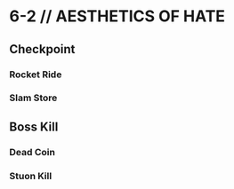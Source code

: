 # 6-2 // AESTHETICS OF HATE
## Checkpoint
### Rocket Ride
### Slam Store
## Boss Kill
### Dead Coin
### Stuon Kill